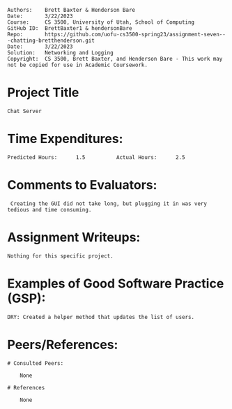 ﻿```
Authors:    Brett Baxter & Henderson Bare
Date:       3/22/2023
Course:     CS 3500, University of Utah, School of Computing
GitHub ID:  BrettBaxter1 & hendersonBare
Repo:       https://github.com/uofu-cs3500-spring23/assignment-seven---chatting-bretthenderson.git
Date:       3/22/2023
Solution:   Networking and Logging
Copyright:  CS 3500, Brett Baxter, and Henderson Bare - This work may not be copied for use in Academic Coursework.
```

# Project Title

    Chat Server

# Time Expenditures:

    Predicted Hours:      1.5          Actual Hours:      2.5

# Comments to Evaluators:

     Creating the GUI did not take long, but plugging it in was very tedious and time consuming.

# Assignment Writeups:

    Nothing for this specific project.

# Examples of Good Software Practice (GSP):

    DRY: Created a helper method that updates the list of users.

# Peers/References:

    # Consulted Peers:

        None

    # References

        None
